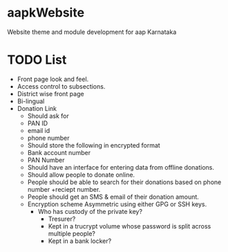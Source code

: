 aapkWebsite
===========

Website theme and module development for aap Karnataka

TODO List
===========
* Front page look and feel.
* Access control to subsections.
* District wise front page
* Bi-lingual
* Donation Link
  * Should ask for 
   * PAN ID
   * email id
   * phone number
  * Should store the following in encrypted format
   * Bank account number
   * PAN Number
  * Should have an interface for entering data from offline donations.
  * Should allow people to donate online.
  * People should be able to search for their donations based on phone number +reciept number.
  * People should get an SMS & email of their donation amount.
  * Encryption scheme Asymmetric using either GPG or SSH keys. 
    * Who has custody of the private key?
      * Tresurer?
      * Kept in a trucrypt volume whose password is split across multiple people?
      * Kept in a bank locker?
 
